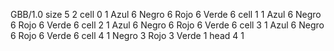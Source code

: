 <gs-board without-header> GBB/1.0
size 5 2
cell 0 1 Azul 6 Negro 6 Rojo 6 Verde 6 
cell 1 1 Azul 6 Negro 6 Rojo 6 Verde 6 
cell 2 1 Azul 6 Negro 6 Rojo 6 Verde 6 
cell 3 1 Azul 6 Negro 6 Rojo 6 Verde 6 
cell 4 1 Negro 3 Rojo 3 Verde 1 
head 4 1 </gs-board>